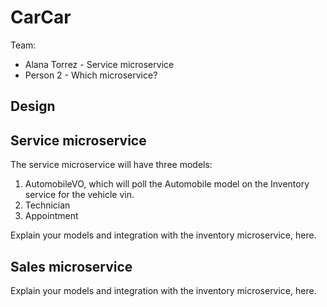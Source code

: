 # CarCar

Team:

* Alana Torrez - Service microservice
* Person 2 - Which microservice?

## Design

## Service microservice

The service microservice will have three models:
 1. AutomobileVO, which will poll the Automobile model on the Inventory service for the vehicle vin.
 2. Technician
 3. Appointment
 
Explain your models and integration with the inventory
microservice, here.

## Sales microservice

Explain your models and integration with the inventory
microservice, here.
